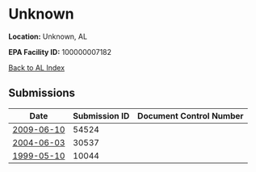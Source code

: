 # Unknown

**Location:** Unknown, AL

**EPA Facility ID:** 100000007182

[Back to AL Index](../../index.md)

## Submissions

| Date | Submission ID | Document Control Number |
|------|--------------|-------------------------|
| [2009-06-10](submissions/54524.md) | 54524 |  |
| [2004-06-03](submissions/30537.md) | 30537 |  |
| [1999-05-10](submissions/10044.md) | 10044 |  |
